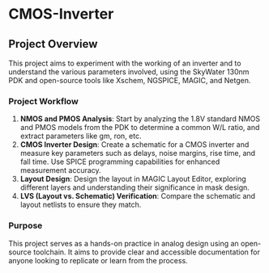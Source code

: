 # CMOS-Inverter
## Project Overview

This project aims to experiment with the working of an inverter and to understand the various parameters involved, using the SkyWater 130nm PDK and open-source tools like Xschem, NGSPICE, MAGIC, and Netgen.

### Project Workflow

1. **NMOS and PMOS Analysis**: Start by analyzing the 1.8V standard NMOS and PMOS models from the PDK to determine a common W/L ratio, and extract parameters like gm, ron, etc.
2. **CMOS Inverter Design**: Create a schematic for a CMOS inverter and measure key parameters such as delays, noise margins, rise time, and fall time. Use SPICE programming capabilities for enhanced measurement accuracy.
3. **Layout Design**: Design the layout in MAGIC Layout Editor, exploring different layers and understanding their significance in mask design.
4. **LVS (Layout vs. Schematic) Verification**: Compare the schematic and layout netlists to ensure they match.

### Purpose

This project serves as a hands-on practice in analog design using an open-source toolchain. It aims to provide clear and accessible documentation for anyone looking to replicate or learn from the process.
